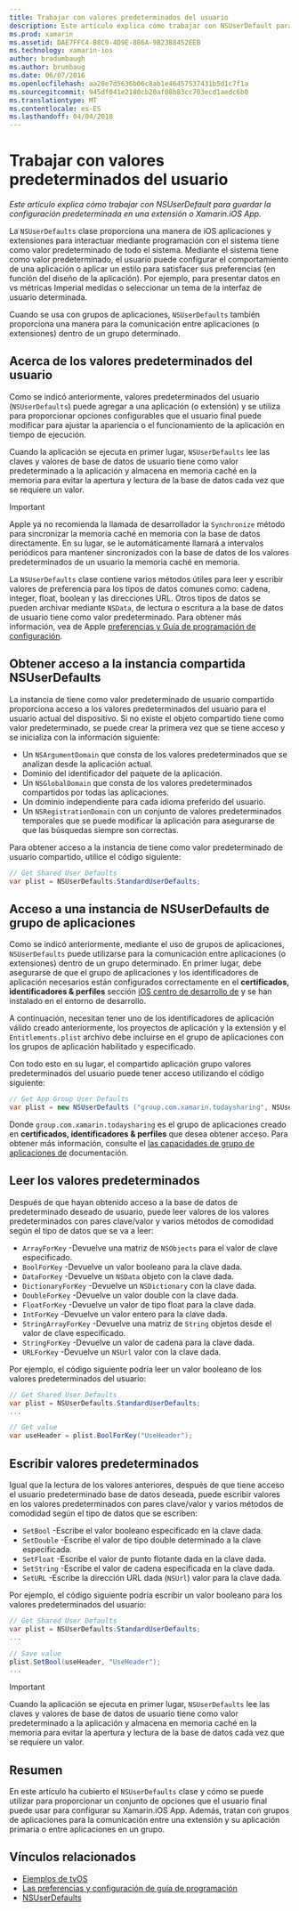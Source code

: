 ```yaml
---
title: Trabajar con valores predeterminados del usuario
description: Este artículo explica cómo trabajar con NSUserDefault para guardar la configuración predeterminada en una aplicación o extensión de iOS de Xamarin.
ms.prod: xamarin
ms.assetid: DAE7FFC4-B8C9-4D9E-886A-9B2388452EEB
ms.technology: xamarin-ios
author: bradumbaugh
ms.author: brumbaug
ms.date: 06/07/2016
ms.openlocfilehash: aa28e7d5636b06c8ab1e46457537431b5d1c7f1a
ms.sourcegitcommit: 945df041e2180cb20af08b83cc703ecd1aedc6b0
ms.translationtype: MT
ms.contentlocale: es-ES
ms.lasthandoff: 04/04/2018
---
```

# <a name="working-with-user-defaults"></a>Trabajar con valores predeterminados del usuario

_Este artículo explica cómo trabajar con NSUserDefault para guardar la configuración predeterminada en una extensión o Xamarin.iOS App._


La `NSUserDefaults` clase proporciona una manera de iOS aplicaciones y extensiones para interactuar mediante programación con el sistema tiene como valor predeterminado de todo el sistema. Mediante el sistema tiene como valor predeterminado, el usuario puede configurar el comportamiento de una aplicación o aplicar un estilo para satisfacer sus preferencias (en función del diseño de la aplicación). Por ejemplo, para presentar datos en vs métricas Imperial medidas o seleccionar un tema de la interfaz de usuario determinada.

Cuando se usa con grupos de aplicaciones, `NSUserDefaults` también proporciona una manera para la comunicación entre aplicaciones (o extensiones) dentro de un grupo determinado.

<a name="About-User-Defaults" />

## <a name="about-user-defaults"></a>Acerca de los valores predeterminados del usuario

Como se indicó anteriormente, valores predeterminados del usuario (`NSUserDefaults`) puede agregar a una aplicación (o extensión) y se utiliza para proporcionar opciones configurables que el usuario final puede modificar para ajustar la apariencia o el funcionamiento de la aplicación en tiempo de ejecución.

Cuando la aplicación se ejecuta en primer lugar, `NSUserDefaults` lee las claves y valores de base de datos de usuario tiene como valor predeterminado a la aplicación y almacena en memoria caché en la memoria para evitar la apertura y lectura de la base de datos cada vez que se requiere un valor. 

> [!IMPORTANT]
> Apple ya no recomienda la llamada de desarrollador la `Synchronize` método para sincronizar la memoria caché en memoria con la base de datos directamente. En su lugar, se le automáticamente llamará a intervalos periódicos para mantener sincronizados con la base de datos de los valores predeterminados de un usuario la memoria caché en memoria.

La `NSUserDefaults` clase contiene varios métodos útiles para leer y escribir valores de preferencia para los tipos de datos comunes como: cadena, integer, float, boolean y las direcciones URL. Otros tipos de datos se pueden archivar mediante `NSData`, de lectura o escritura a la base de datos de usuario tiene como valor predeterminado. Para obtener más información, vea de Apple [preferencias y Guía de programación de configuración](https://developer.apple.com/library/mac/documentation/Cocoa/Conceptual/UserDefaults/Introduction/Introduction.html#//apple_ref/doc/uid/10000059i).

<a name="Accessing-the-Shared-NSUserDefaults-Instance" />

## <a name="accessing-the-shared-nsuserdefaults-instance"></a>Obtener acceso a la instancia compartida NSUserDefaults 

La instancia de tiene como valor predeterminado de usuario compartido proporciona acceso a los valores predeterminados del usuario para el usuario actual del dispositivo. Si no existe el objeto compartido tiene como valor predeterminado, se puede crear la primera vez que se tiene acceso y se inicializa con la información siguiente:

- Un `NSArgumentDomain` que consta de los valores predeterminados que se analizan desde la aplicación actual.
- Dominio del identificador del paquete de la aplicación.
- Un `NSGlobalDomain` que consta de los valores predeterminados compartidos por todas las aplicaciones.
- Un dominio independiente para cada idioma preferido del usuario.
- Un `NSRegistrationDomain` con un conjunto de valores predeterminados temporales que se puede modificar la aplicación para asegurarse de que las búsquedas siempre son correctas.

Para obtener acceso a la instancia de tiene como valor predeterminado de usuario compartido, utilice el código siguiente:

```csharp
// Get Shared User Defaults
var plist = NSUserDefaults.StandardUserDefaults;
```

<a name="Accessing-an-App-Group-NSUserDefaults-Instance" />

## <a name="accessing-an-app-group-nsuserdefaults-instance"></a>Acceso a una instancia de NSUserDefaults de grupo de aplicaciones

Como se indicó anteriormente, mediante el uso de grupos de aplicaciones, `NSUserDefaults` puede utilizarse para la comunicación entre aplicaciones (o extensiones) dentro de un grupo determinado. En primer lugar, debe asegurarse de que el grupo de aplicaciones y los identificadores de aplicación necesarios están configurados correctamente en el **certificados, identificadores & perfiles** sección [iOS centro de desarrollo de](https://developer.apple.com/devcenter/ios/) y se han instalado en el entorno de desarrollo.

A continuación, necesitan tener uno de los identificadores de aplicación válido creado anteriormente, los proyectos de aplicación y la extensión y el `Entitlements.plist` archivo debe incluirse en el grupo de aplicaciones con los grupos de aplicación habilitado y especificado.

Con todo esto en su lugar, el compartido aplicación grupo valores predeterminados del usuario puede tener acceso utilizando el código siguiente:

```csharp
// Get App Group User Defaults
var plist = new NSUserDefaults ("group.com.xamarin.todaysharing", NSUserDefaultsType.SuiteName);
```

Donde `group.com.xamarin.todaysharing` es el grupo de aplicaciones creado en **certificados, identificadores & perfiles** que desea obtener acceso. Para obtener más información, consulte el [las capacidades de grupo de aplicaciones de](~/ios/deploy-test/provisioning/capabilities/app-groups-capabilities.md) documentación.

<a name="Reading-Default-Values" />

## <a name="reading-default-values"></a>Leer los valores predeterminados

Después de que hayan obtenido acceso a la base de datos de predeterminado deseado de usuario, puede leer valores de los valores predeterminados con pares clave/valor y varios métodos de comodidad según el tipo de datos que se va a leer:

- `ArrayForKey` -Devuelve una matriz de `NSObjects` para el valor de clave especificado.
- `BoolForKey` -Devuelve un valor booleano para la clave dada.
- `DataForKey` -Devuelve un `NSData` objeto con la clave dada.
- `DictionaryForKey` -Devuelve un `NSDictionary` con la clave dada.
- `DoubleForKey` -Devuelve un valor double con la clave dada.
- `FloatForKey` -Devuelve un valor de tipo float para la clave dada.
- `IntForKey` -Devuelve un valor entero para la clave dada.
- `StringArrayForKey` -Devuelve una matriz de `String` objetos desde el valor de clave especificado.
- `StringForKey` -Devuelve un valor de cadena para la clave dada.
- `URLForKey` -Devuelve un `NSUrl` valor con la clave dada.

Por ejemplo, el código siguiente podría leer un valor booleano de los valores predeterminados del usuario:

```csharp
// Get Shared User Defaults
var plist = NSUserDefaults.StandardUserDefaults;
...

// Get value
var useHeader = plist.BoolForKey("UseHeader");

```

<a name="Writing-Default-Values" />

## <a name="writing-default-values"></a>Escribir valores predeterminados

Igual que la lectura de los valores anteriores, después de que tiene acceso el usuario predeterminado base de datos deseada, puede escribir valores en los valores predeterminados con pares clave/valor y varios métodos de comodidad según el tipo de datos que se escriben:

- `SetBool` -Escribe el valor booleano especificado en la clave dada.
- `SetDouble` -Escribe el valor de tipo double determinado a la clave especificada.
- `SetFloat` -Escribe el valor de punto flotante dada en la clave dada.
- `SetString` -Escribe el valor de cadena especificada en la clave dada.
- `SetURL` -Escribe la dirección URL dada (`NSUrl`) valor para la clave dada.

Por ejemplo, el código siguiente podría escribir un valor booleano para los valores predeterminados del usuario:

```csharp
// Get Shared User Defaults
var plist = NSUserDefaults.StandardUserDefaults;
...

// Save value
plist.SetBool(useHeader, "UseHeader");
...

```

> [!IMPORTANT]
> Cuando la aplicación se ejecuta en primer lugar, `NSUserDefaults` lee las claves y valores de base de datos de usuario tiene como valor predeterminado a la aplicación y almacena en memoria caché en la memoria para evitar la apertura y lectura de la base de datos cada vez que se requiere un valor.



<a name="Summary" />

## <a name="summary"></a>Resumen

En este artículo ha cubierto el `NSUserDefaults` clase y cómo se puede utilizar para proporcionar un conjunto de opciones que el usuario final puede usar para configurar su Xamarin.iOS App. Además, tratan con grupos de aplicaciones para la comunicación entre una extensión y su aplicación primaria o entre aplicaciones en un grupo.


## <a name="related-links"></a>Vínculos relacionados

- [Ejemplos de tvOS](https://developer.xamarin.com/samples/tvos/all/)
- [Las preferencias y configuración de guía de programación](https://developer.apple.com/library/mac/documentation/Cocoa/Conceptual/UserDefaults/Introduction/Introduction.html#//apple_ref/doc/uid/10000059i)
- [NSUserDefaults](https://developer.apple.com/library/mac/documentation/Cocoa/Reference/Foundation/Classes/NSUserDefaults_Class/#//apple_ref/doc/constant_group/NSUserDefaults_Domains)
